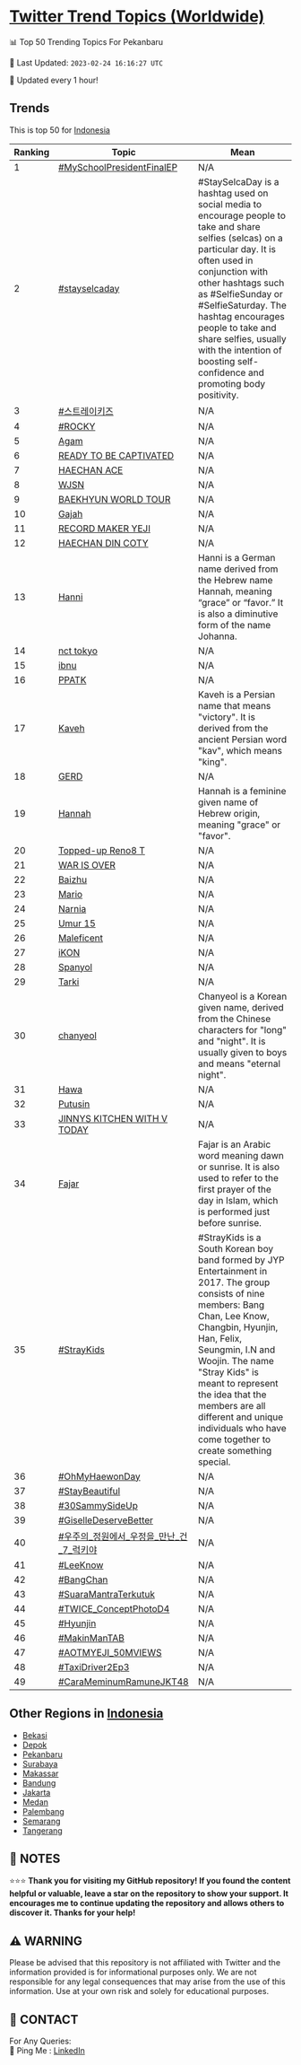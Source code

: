 [Twitter Trend Topics (Worldwide)](https://github.com/ErcinDedeoglu/Twitter-Trend-Topics)
==========


📊 Top 50 Trending Topics For Pekanbaru

📆 Last Updated: `2023-02-24 16:16:27 UTC`

🔧 Updated every 1 hour!


## Trends

This is top 50 for [Indonesia](</Indonesia>)

| Ranking | Topic | Mean |
| ------- | ------------ | ------------ |
| 1 | [#MySchoolPresidentFinalEP](http://twitter.com/search?q=%23MySchoolPresidentFinalEP) | N/A |
| 2 | [#stayselcaday](http://twitter.com/search?q=%23stayselcaday) | #StaySelcaDay is a hashtag used on social media to encourage people to take and share selfies (selcas) on a particular day. It is often used in conjunction with other hashtags such as #SelfieSunday or #SelfieSaturday. The hashtag encourages people to take and share selfies, usually with the intention of boosting self-confidence and promoting body positivity. |
| 3 | [#스트레이키즈](http://twitter.com/search?q=%23%ec%8a%a4%ed%8a%b8%eb%a0%88%ec%9d%b4%ed%82%a4%ec%a6%88) | N/A |
| 4 | [#ROCKY](http://twitter.com/search?q=%23ROCKY) | N/A |
| 5 | [Agam](http://twitter.com/search?q=Agam) | N/A |
| 6 | [READY TO BE CAPTIVATED](http://twitter.com/search?q=READY+TO+BE+CAPTIVATED) | N/A |
| 7 | [HAECHAN ACE](http://twitter.com/search?q=HAECHAN+ACE) | N/A |
| 8 | [WJSN](http://twitter.com/search?q=WJSN) | N/A |
| 9 | [BAEKHYUN WORLD TOUR](http://twitter.com/search?q=BAEKHYUN+WORLD+TOUR) | N/A |
| 10 | [Gajah](http://twitter.com/search?q=Gajah) | N/A |
| 11 | [RECORD MAKER YEJI](http://twitter.com/search?q=RECORD+MAKER+YEJI) | N/A |
| 12 | [HAECHAN DIN COTY](http://twitter.com/search?q=HAECHAN+DIN+COTY) | N/A |
| 13 | [Hanni](http://twitter.com/search?q=Hanni) | Hanni is a German name derived from the Hebrew name Hannah, meaning “grace” or “favor.” It is also a diminutive form of the name Johanna. |
| 14 | [nct tokyo](http://twitter.com/search?q=nct+tokyo) | N/A |
| 15 | [ibnu](http://twitter.com/search?q=ibnu) | N/A |
| 16 | [PPATK](http://twitter.com/search?q=PPATK) | N/A |
| 17 | [Kaveh](http://twitter.com/search?q=Kaveh) | Kaveh is a Persian name that means "victory". It is derived from the ancient Persian word "kav", which means "king". |
| 18 | [GERD](http://twitter.com/search?q=GERD) | N/A |
| 19 | [Hannah](http://twitter.com/search?q=Hannah) | Hannah is a feminine given name of Hebrew origin, meaning "grace" or "favor". |
| 20 | [Topped-up Reno8 T](http://twitter.com/search?q=Topped-up+Reno8+T) | N/A |
| 21 | [WAR IS OVER](http://twitter.com/search?q=WAR+IS+OVER) | N/A |
| 22 | [Baizhu](http://twitter.com/search?q=Baizhu) | N/A |
| 23 | [Mario](http://twitter.com/search?q=Mario) | N/A |
| 24 | [Narnia](http://twitter.com/search?q=Narnia) | N/A |
| 25 | [Umur 15](http://twitter.com/search?q=Umur+15) | N/A |
| 26 | [Maleficent](http://twitter.com/search?q=Maleficent) | N/A |
| 27 | [iKON](http://twitter.com/search?q=iKON) | N/A |
| 28 | [Spanyol](http://twitter.com/search?q=Spanyol) | N/A |
| 29 | [Tarki](http://twitter.com/search?q=Tarki) | N/A |
| 30 | [chanyeol](http://twitter.com/search?q=chanyeol) | Chanyeol is a Korean given name, derived from the Chinese characters for "long" and "night". It is usually given to boys and means "eternal night". |
| 31 | [Hawa](http://twitter.com/search?q=Hawa) | N/A |
| 32 | [Putusin](http://twitter.com/search?q=Putusin) | N/A |
| 33 | [JINNYS KITCHEN WITH V TODAY](http://twitter.com/search?q=JINNYS+KITCHEN+WITH+V+TODAY) | N/A |
| 34 | [Fajar](http://twitter.com/search?q=Fajar) | Fajar is an Arabic word meaning dawn or sunrise. It is also used to refer to the first prayer of the day in Islam, which is performed just before sunrise. |
| 35 | [#StrayKids](http://twitter.com/search?q=%23StrayKids) | #StrayKids is a South Korean boy band formed by JYP Entertainment in 2017. The group consists of nine members: Bang Chan, Lee Know, Changbin, Hyunjin, Han, Felix, Seungmin, I.N and Woojin. The name "Stray Kids" is meant to represent the idea that the members are all different and unique individuals who have come together to create something special. |
| 36 | [#OhMyHaewonDay](http://twitter.com/search?q=%23OhMyHaewonDay) | N/A |
| 37 | [#StayBeautiful](http://twitter.com/search?q=%23StayBeautiful) | N/A |
| 38 | [#30SammySideUp](http://twitter.com/search?q=%2330SammySideUp) | N/A |
| 39 | [#GiselleDeserveBetter](http://twitter.com/search?q=%23GiselleDeserveBetter) | N/A |
| 40 | [#우주의_정원에서_우정을_만난_건_7_럭키야](http://twitter.com/search?q=%23%ec%9a%b0%ec%a3%bc%ec%9d%98_%ec%a0%95%ec%9b%90%ec%97%90%ec%84%9c_%ec%9a%b0%ec%a0%95%ec%9d%84_%eb%a7%8c%eb%82%9c_%ea%b1%b4_7_%eb%9f%ad%ed%82%a4%ec%95%bc) | N/A |
| 41 | [#LeeKnow](http://twitter.com/search?q=%23LeeKnow) | N/A |
| 42 | [#BangChan](http://twitter.com/search?q=%23BangChan) | N/A |
| 43 | [#SuaraMantraTerkutuk](http://twitter.com/search?q=%23SuaraMantraTerkutuk) | N/A |
| 44 | [#TWICE_ConceptPhotoD4](http://twitter.com/search?q=%23TWICE_ConceptPhotoD4) | N/A |
| 45 | [#Hyunjin](http://twitter.com/search?q=%23Hyunjin) | N/A |
| 46 | [#MakinManTAB](http://twitter.com/search?q=%23MakinManTAB) | N/A |
| 47 | [#AOTMYEJI_50MVIEWS](http://twitter.com/search?q=%23AOTMYEJI_50MVIEWS) | N/A |
| 48 | [#TaxiDriver2Ep3](http://twitter.com/search?q=%23TaxiDriver2Ep3) | N/A |
| 49 | [#CaraMeminumRamuneJKT48](http://twitter.com/search?q=%23CaraMeminumRamuneJKT48) | N/A |



## Other Regions in [Indonesia](</Indonesia>)

* [Bekasi](</Indonesia/Bekasi.md>)
* [Depok](</Indonesia/Depok.md>)
* [Pekanbaru](</Indonesia/Pekanbaru.md>)
* [Surabaya](</Indonesia/Surabaya.md>)
* [Makassar](</Indonesia/Makassar.md>)
* [Bandung](</Indonesia/Bandung.md>)
* [Jakarta](</Indonesia/Jakarta.md>)
* [Medan](</Indonesia/Medan.md>)
* [Palembang](</Indonesia/Palembang.md>)
* [Semarang](</Indonesia/Semarang.md>)
* [Tangerang](</Indonesia/Tangerang.md>)



## 📝 NOTES

⭐⭐⭐ **Thank you for visiting my GitHub repository! If you found the content helpful or valuable, leave a star on the repository to show your support. It encourages me to continue updating the repository and allows others to discover it. Thanks for your help!**


## ⚠️ WARNING

Please be advised that this repository is not affiliated with Twitter and the information provided is for informational purposes only. We are not responsible for any legal consequences that may arise from the use of this information. Use at your own risk and solely for educational purposes.


## 📨 CONTACT

 For Any Queries:  
            🏓 Ping Me : [LinkedIn](https://www.linkedin.com/in/ercindedeoglu/)
